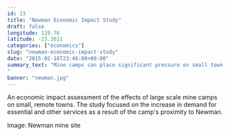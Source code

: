 ```yaml
---
id: 13
title: "Newman Economic Impact Study"
draft: false
longitude: 119.76
latitude: -23.3611
categories: ["economics"]
slug: "newman-economic-impact-study"
date: "2015-02-18T23:46:00+00:00"
summary_text: "Mine camps can place significant pressure on small town services
"
banner: "newman.jpg"
---
```


An economic impact assessment of the effects of large scale mine camps on small, remote towns. The study focused on the increase in demand for essential and other services as a result of the camp's proximity to Newman.

Image: Newman mine site
